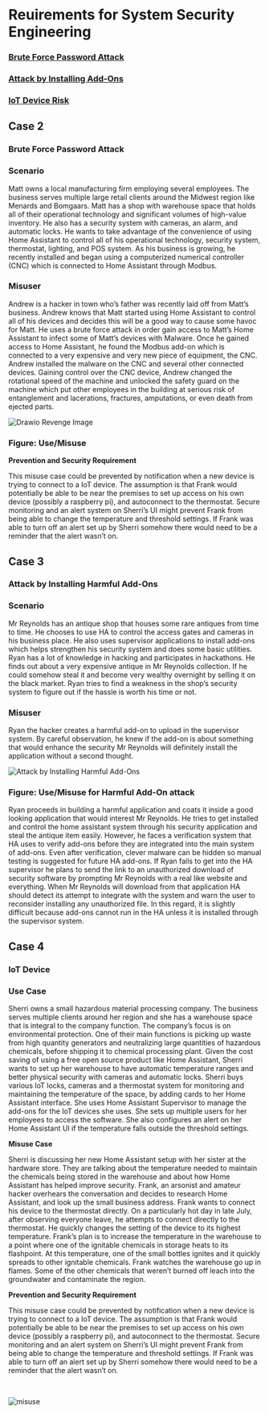 # Reuirements for System Security Engineering

###
### [Brute Force Password Attack](#case-2)
### [Attack by Installing Add-Ons](#case-3)
### [IoT Device Risk](#case-4)
###


## Case 2
### Brute Force Password Attack

### Scenario
Matt owns a local manufacturing firm employing several employees. The business serves multiple large retail clients 
around the Midwest region like Menards and Bomgaars. Matt has a shop with warehouse space that holds all of their 
operational technology and significant volumes of high-value inventory. He also has a security system with cameras, an 
alarm, and automatic locks. He wants to take advantage of the convenience of using Home Assistant to control all of his 
operational technology, security system, thermostat, lighting, and POS system. As his business is growing, he recently 
installed and began using a computerized numerical controller (CNC) which is connected to Home Assistant through 
Modbus.

### Misuser
Andrew is a hacker in town who’s father was recently laid off from Matt’s business. Andrew knows that Matt started 
using Home Assistant to control all of his devices and decides this will be a good way to cause some havoc for Matt. He 
uses a brute force attack in order gain access to Matt’s Home Assistant to infect some of Matt’s devices with Malware. 
Once he gained access to Home Assistant, he found the Modbus add-on which is connected to a very expensive and very 
new piece of equipment, the CNC. Andrew installed the malware on the CNC and several other connected devices. 
Gaining control over the CNC device, Andrew changed the rotational speed of the machine and unlocked the safety 
guard on the machine which put other employees in the building at serious risk of entanglement and lacerations, 
fractures, amputations, or even death from ejected parts.

![Drawio Revenge Image](https://github.com/megharris/cyberockit/blob/main/images/MisUseCase%20Matt%20%26%20Revenge%20Attack%20CLEAN.PNG)
### Figure: Use/Misuse 

**Prevention and Security Requirement**

This misuse case could be prevented by notification when a new device is trying to connect to a IoT device. The assumption is that Frank would potentially 
be able to be near the premises to set up access on his own device (possibly a raspberry pi), and autoconnect to the thermostat. Secure monitoring and an 
alert system on Sherri’s UI might prevent Frank from being able to change the temperature and threshold settings. If Frank was able to turn off an alert 
set up by Sherri somehow there would need to be a reminder that the alert wasn’t on.

## Case 3
### Attack by Installing Harmful Add-Ons

### Scenario
Mr Reynolds has an antique shop that houses some rare antiques from time to time. He chooses to use HA to control the access gates and cameras in his business place. He also uses supervisor applications to install add-ons which helps strengthen his security system and does some basic utilities. Ryan has a lot of knowledge in hacking and participates in hackathons. He finds out about a very expensive antique in Mr Reynolds collection. If he could somehow steal it and become very wealthy overnight by selling it on the black market. Ryan tries to find a weakness in the shop’s security system to figure out if the hassle is worth his time or not.

### Misuser
Ryan the hacker creates a harmful add-on to upload in the supervisor system. By careful observation, he knew if the add-on is about something that would enhance the security Mr Reynolds will definitely install the application without a second thought. 

![Attack by Installing Harmful Add-Ons](https://github.com/megharris/cyberockit/blob/main/images/AntiqueOwnerAddOnInstallation-2.png)
### Figure: Use/Misuse for Harmful Add-On attack

Ryan proceeds in building a harmful application and coats it inside a good looking application that would interest Mr Reynolds. He tries to get installed and control the home assistant system through his security application and steal the antique item easily. However, he faces a verification system that HA uses to verify add-ons before they are integrated into the main system of add-ons. Even after verification, clever malware can be hidden so manual testing is suggested for future HA add-ons. If Ryan fails to get into the HA supervisor he plans to send the link to an unauthorized download of security software by prompting Mr Reynolds with a real like website and everything. When Mr Reynolds will download from that application HA should detect its attempt to integrate with the system and warn the user to reconsider installing any unauthorized file. In this regard, it is slightly difficult because add-ons cannot run in the HA unless it is installed through the supervisor system. 

## Case 4 
### IoT Device 
### Use Case

Sherri owns a small hazardous material processing company. The business serves multiple clients around her region and she has a warehouse space that is 
integral to the company function. The company’s focus is on environmental protection. One of their main functions is picking up waste from high quantity 
generators and neutralizing large quantities of hazardous chemicals, before shipping it to chemical processing plant. Given the cost saving of using a 
free open source product like Home Assistant, Sherri wants to set up her warehouse to have automatic temperature ranges and better physical security 
with cameras and automatic locks. Sherri buys various IoT locks, cameras and a thermostat system for monitoring and maintaining the temperature of the 
space, by adding cards to her Home Assistant interface. She uses Home Assistant Supervisor to manage the add-ons for the IoT devices 
she uses. She sets up multiple users for her employees to access the software. She also configures an alert on her Home Assistant UI if the temperature
falls outside the threshold settings.

**Misuse Case**

Sherri is discussing her new Home Assistant setup with her sister at the hardware store. They are talking about the temperature needed to maintain the 
chemicals being stored in the warehouse and about how Home Assistant has helped improve security. Frank, an arsonist and amateur hacker overhears the 
conversation and decides to research Home Assistant, and look up the small business address. Frank wants to connect his device to the thermostat directly.
On a particularly hot day in late July, after observing everyone leave, he attempts to connect directly to the thermostat. He quickly changes the setting 
of the device to its highest temperature. 
Frank’s plan is to increase the temperature in the warehouse to a point where one of the ignitable chemicals in storage heats to its flashpoint. At this 
temperature, one of the small bottles ignites and it quickly spreads to other ignitable chemicals. Frank watches the warehouse go up in flames. Some of 
the other chemicals that weren’t burned off leach into the groundwater and contaminate the region.

**Prevention and Security Requirement**

This misuse case could be prevented by notification when a new device is trying to connect to a IoT device. The assumption is that Frank would potentially 
be able to be near the premises to set up access on his own device (possibly a raspberry pi), and autoconnect to the thermostat. Secure monitoring and an 
alert system on Sherri’s UI might prevent Frank from being able to change the temperature and threshold settings. If Frank was able to turn off an alert 
set up by Sherri somehow there would need to be a reminder that the alert wasn’t on.

<br>

![misuse](https://user-images.githubusercontent.com/63809979/134778061-7c182401-b10f-4b32-825a-ca5d2ceb3f0c.png)
